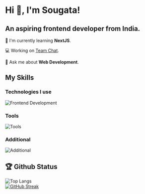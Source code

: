 # Hi 👋, I'm Sougata! 
<h2>An aspiring frontend developer from India.</h2>

🌱 I'm currently learning <b>NextJS</b>.

💻 Working on [Team Chat](https://github.com/sougata-github/Team-Chat).

💬 Ask me about **Web Development**.

## My Skills

### Technologies I use
![Frontend Development](https://skillicons.dev/icons?i=html,css,js,ts,tailwind,react,next,framermotion,nodejs)
### Tools
![Tools](https://skillicons.dev/icons?i=git,github,vercel)
### Additional
![Additional](https://skillicons.dev/icons?i=java)



## 🏆 Github Status 
![Top Langs](https://github-readme-stats.vercel.app/api/top-langs?username=sougata-github&show_icons=true&locale=en&layout=compact&theme=tokyonight)
<br/>
[![GitHub Streak](https://github-readme-streak-stats.herokuapp.com?user=sougata-github&theme=tokyonight-duo)](https://git.io/streak-stats)
